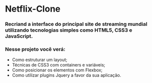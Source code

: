 # Netflix-Clone

### Recriand a interface do principal site de streaming mundial utilizando tecnologias simples como HTML5, CSS3 e JavaScript. 
### Nesse projeto você verá: 
- Como estruturar um layout; 
- Técnicas de CSS3 com containers e variáveis; 
- Como posicionar os elementos com Flexbox;
- Como utilizar plugins Jquery a favor da sua aplicação.
